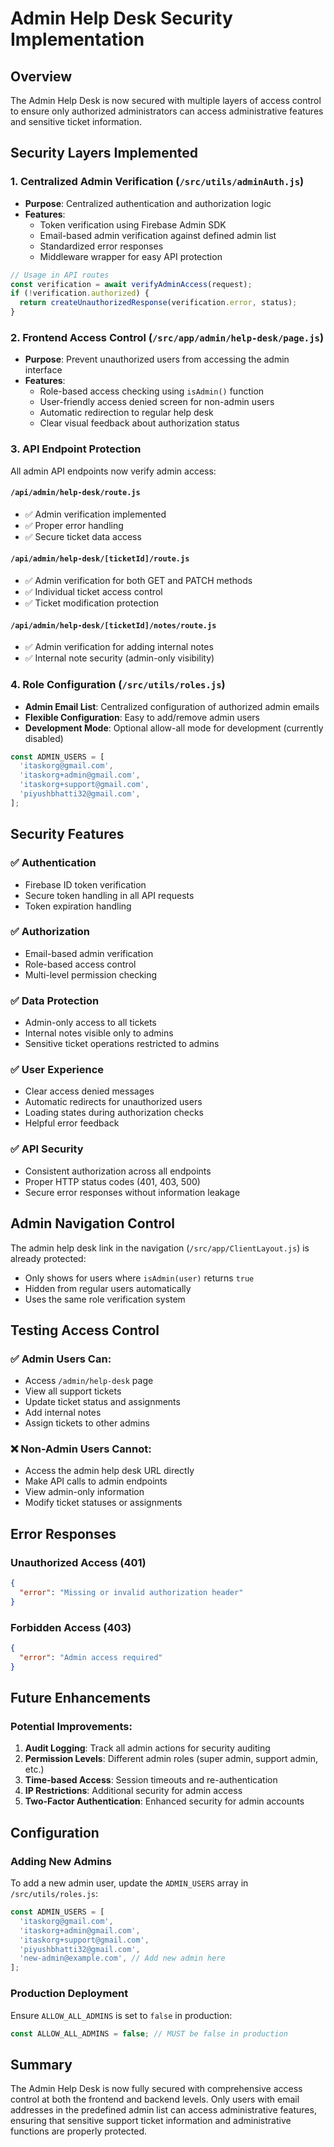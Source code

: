 # Admin Help Desk Security Implementation

## Overview
The Admin Help Desk is now secured with multiple layers of access control to ensure only authorized administrators can access administrative features and sensitive ticket information.

## Security Layers Implemented

### 1. **Centralized Admin Verification (`/src/utils/adminAuth.js`)**
- **Purpose**: Centralized authentication and authorization logic
- **Features**:
  - Token verification using Firebase Admin SDK
  - Email-based admin verification against defined admin list
  - Standardized error responses
  - Middleware wrapper for easy API protection

```javascript
// Usage in API routes
const verification = await verifyAdminAccess(request);
if (!verification.authorized) {
  return createUnauthorizedResponse(verification.error, status);
}
```

### 2. **Frontend Access Control (`/src/app/admin/help-desk/page.js`)**
- **Purpose**: Prevent unauthorized users from accessing the admin interface
- **Features**:
  - Role-based access checking using `isAdmin()` function
  - User-friendly access denied screen for non-admin users
  - Automatic redirection to regular help desk
  - Clear visual feedback about authorization status

### 3. **API Endpoint Protection**
All admin API endpoints now verify admin access:

#### `/api/admin/help-desk/route.js`
- ✅ Admin verification implemented
- ✅ Proper error handling
- ✅ Secure ticket data access

#### `/api/admin/help-desk/[ticketId]/route.js`
- ✅ Admin verification for both GET and PATCH methods
- ✅ Individual ticket access control
- ✅ Ticket modification protection

#### `/api/admin/help-desk/[ticketId]/notes/route.js`
- ✅ Admin verification for adding internal notes
- ✅ Internal note security (admin-only visibility)

### 4. **Role Configuration (`/src/utils/roles.js`)**
- **Admin Email List**: Centralized configuration of authorized admin emails
- **Flexible Configuration**: Easy to add/remove admin users
- **Development Mode**: Optional allow-all mode for development (currently disabled)

```javascript
const ADMIN_USERS = [
  'itaskorg@gmail.com',
  'itaskorg+admin@gmail.com',
  'itaskorg+support@gmail.com',
  'piyushbhatti32@gmail.com',
];
```

## Security Features

### ✅ **Authentication**
- Firebase ID token verification
- Secure token handling in all API requests
- Token expiration handling

### ✅ **Authorization**
- Email-based admin verification
- Role-based access control
- Multi-level permission checking

### ✅ **Data Protection**
- Admin-only access to all tickets
- Internal notes visible only to admins
- Sensitive ticket operations restricted to admins

### ✅ **User Experience**
- Clear access denied messages
- Automatic redirects for unauthorized users
- Loading states during authorization checks
- Helpful error feedback

### ✅ **API Security**
- Consistent authorization across all endpoints
- Proper HTTP status codes (401, 403, 500)
- Secure error responses without information leakage

## Admin Navigation Control

The admin help desk link in the navigation (`/src/app/ClientLayout.js`) is already protected:
- Only shows for users where `isAdmin(user)` returns `true`
- Hidden from regular users automatically
- Uses the same role verification system

## Testing Access Control

### ✅ **Admin Users Can**:
- Access `/admin/help-desk` page
- View all support tickets
- Update ticket status and assignments
- Add internal notes
- Assign tickets to other admins

### ❌ **Non-Admin Users Cannot**:
- Access the admin help desk URL directly
- Make API calls to admin endpoints
- View admin-only information
- Modify ticket statuses or assignments

## Error Responses

### Unauthorized Access (401)
```json
{
  "error": "Missing or invalid authorization header"
}
```

### Forbidden Access (403)
```json
{
  "error": "Admin access required"
}
```

## Future Enhancements

### Potential Improvements:
1. **Audit Logging**: Track all admin actions for security auditing
2. **Permission Levels**: Different admin roles (super admin, support admin, etc.)
3. **Time-based Access**: Session timeouts and re-authentication
4. **IP Restrictions**: Additional security for admin access
5. **Two-Factor Authentication**: Enhanced security for admin accounts

## Configuration

### Adding New Admins
To add a new admin user, update the `ADMIN_USERS` array in `/src/utils/roles.js`:

```javascript
const ADMIN_USERS = [
  'itaskorg@gmail.com',
  'itaskorg+admin@gmail.com',
  'itaskorg+support@gmail.com',
  'piyushbhatti32@gmail.com',
  'new-admin@example.com', // Add new admin here
];
```

### Production Deployment
Ensure `ALLOW_ALL_ADMINS` is set to `false` in production:

```javascript
const ALLOW_ALL_ADMINS = false; // MUST be false in production
```

## Summary

The Admin Help Desk is now fully secured with comprehensive access control at both the frontend and backend levels. Only users with email addresses in the predefined admin list can access administrative features, ensuring that sensitive support ticket information and administrative functions are properly protected.
